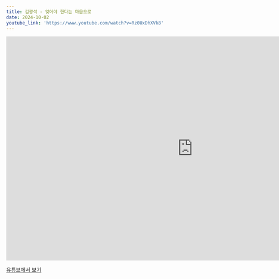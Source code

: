 ```yaml
---
title: 김광석 - 잊어야 한다는 마음으로
date: 2024-10-02
youtube_link: 'https://www.youtube.com/watch?v=Rz0UxDhXVk8'
---
```


<iframe width="1000" height="600" src="https://www.youtube.com/embed/Rz0UxDhXVk8" frameborder="0" allow="accelerometer; autoplay; clipboard-write; encrypted-media; gyroscope; picture-in-picture" allowfullscreen></iframe>

[유튜브에서 보기](https://www.youtube.com/watch?v=Rz0UxDhXVk8)